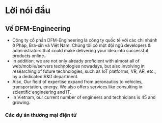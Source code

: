 # Lời nói đầu

## Về DFM-Engineering

- Công ty cổ phần DFM-Engineering là công ty quốc tế với các chi nhánh ở Pháp, Bra-xin và Việt Nam. Chúng tôi có một đội ngũ developers & administrators that could make delivering your idea into successful products online.
- In addition, we are not only already proficient with almost all of web/mobile/servers technologies nowadays, but also involving in researching of future technologies, such as IoT platforms, VR, AR, etc., by a dedicated R&D department.
- Also, Our field of expertise expand from aeronautics to vehicles, transportation, energy. We also offers services like consulting in scientific engineering and IT.
- In Vietnam, our current number of engineers and technicians is 45 and growing.


### Các dự án thương mại điện tử



